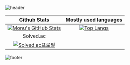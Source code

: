 ![header](https://capsule-render.vercel.app/api?type=waving&color=gradient&height=300&section=header&text=Jungin-Park%20&fontSize=90)


|Github Stats|Mostly used languages|
|:----:|:----:|
|[![Monu's GitHub Stats](https://github-readme-stats.vercel.app/api?username=KimDahui42&count_private=true&show_icons=true&theme=radical)](https://github.com/anuraghazra/github-readme-stats)|[![Top Langs](https://github-readme-stats.vercel.app/api/top-langs/?username=KimDahui42&layout=compact&theme=radical&exclude_repo=KimDahui42.github.io&count_private=true)](https://github.com/anuraghazra/github-readme-stats)|
|Solved.ac|
|[![Solved.ac프로필](http://mazassumnida.wtf/api/v2/generate_badge?boj=kkddiiock)](https://solved.ac/profile/kkddiiock)|






![footer](https://capsule-render.vercel.app/api?type=waving&reversal=true&color=gradient&section=footer)

